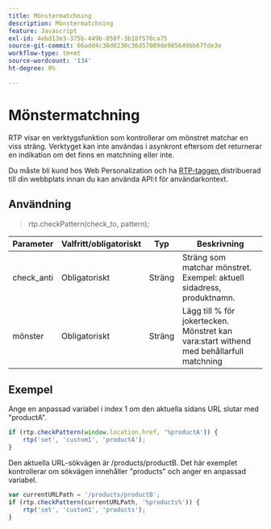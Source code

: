 ```yaml
---
title: Mönstermatchning
description: Mönstermatchning
feature: Javascript
exl-id: 4ebd13e3-375b-449b-850f-3b18f570ca75
source-git-commit: 66add4c38d0230c36d57009de985649bb67fde3e
workflow-type: tm+mt
source-wordcount: '134'
ht-degree: 0%

---
```


# Mönstermatchning

RTP visar en verktygsfunktion som kontrollerar om mönstret matchar en viss sträng. Verktyget kan inte användas i asynkront eftersom det returnerar en indikation om det finns en matchning eller inte.

Du måste bli kund hos Web Personalization och ha [RTP-taggen ](https://experienceleague.adobe.com/en/docs/marketo/using/product-docs/web-personalization/rtp-tag-implementation/deploy-the-rtp-javascript) distribuerad till din webbplats innan du kan använda API:t för användarkontext.

## Användning

> rtp.checkPattern(check_to, pattern);

| Parameter | Valfritt/obligatoriskt | Typ | Beskrivning |
|---|---|---|---|
| check_anti | Obligatoriskt | Sträng | Sträng som matchar mönstret. Exempel: aktuell sidadress, produktnamn. |
| mönster | Obligatoriskt | Sträng | Lägg till % för jokertecken. Mönstret kan vara:start withend med behållarfull matchning |


## Exempel

Ange en anpassad variabel i index 1 om den aktuella sidans URL slutar med &quot;productA&quot;.

```javascript
if (rtp.checkPattern(window.location.href, '%productA')) {
    rtp('set', 'custom1', 'productA');
}
```

Den aktuella URL-sökvägen är /products/productB. Det här exemplet kontrollerar om sökvägen innehåller &quot;products&quot; och anger en anpassad variabel.

```javascript
var currentURLPath = '/products/productB';
if (rtp.checkPattern(currentURLPath, '%products%')) {
    rtp('set', 'custom1', 'products');
}
```

